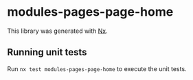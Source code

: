 # modules-pages-page-home

This library was generated with [Nx](https://nx.dev).

## Running unit tests

Run `nx test modules-pages-page-home` to execute the unit tests.

